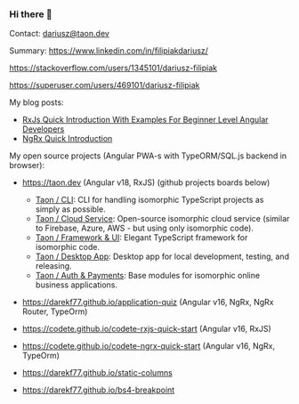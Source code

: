 ### Hi there 👋

Contact: dariusz@taon.dev 

Summary: https://www.linkedin.com/in/filipiakdariusz/

https://stackoverflow.com/users/1345101/dariusz-filipiak

https://superuser.com/users/469101/dariusz-filipiak

My blog posts:
- [RxJs Quick Introduction With Examples For Beginner Level Angular Developers](https://web.archive.org/web/20230329031539/https://codete.com/blog/rx-js-quick-introduction-with-examples-for-beginner-level-angular-developers)
- [NgRx Quick Introduction](https://web.archive.org/web/20230329031539/https://codete.com/blog/ngrx-quick-introduction)

My open source projects (Angular PWA-s with TypeORM/SQL.js backend in browser):
- https://taon.dev (Angular v18, RxJS) (github projects boards below)
  + [Taon / CLI](https://github.com/users/darekf77/projects/6): CLI for handling isomorphic TypeScript projects as simply as possible.
  + [Taon / Cloud Service](https://github.com/users/darekf77/projects/7): Open-source isomorphic cloud service (similar to Firebase, Azure, AWS - but using only isomorphic code).
  + [Taon / Framework & UI](https://github.com/users/darekf77/projects/4): Elegant TypeScript framework for isomorphic code.
  + [Taon / Desktop App](https://github.com/users/darekf77/projects/11): Desktop app for local development, testing, and releasing.
  + [Taon / Auth & Payments](https://github.com/users/darekf77/projects/14): Base modules for isomorphic online business applications.
  
- https://darekf77.github.io/application-quiz (Angular v16, NgRx, NgRx Router, TypeOrm)
- https://codete.github.io/codete-rxjs-quick-start  (Angular v16, RxJS)
- https://codete.github.io/codete-ngrx-quick-start (Angular v16, NgRx, TypeOrm)
- https://darekf77.github.io/static-columns
- https://darekf77.github.io/bs4-breakpoint

<!--
**darekf77/darekf77** is a ✨ _special_ ✨ repository because its `README.md` (this file) appears on your GitHub profile.



Here are some ideas to get you started:

- 🔭 I’m currently working on ...
- 🌱 I’m currently learning ...
- 👯 I’m looking to collaborate on ...
- 🤔 I’m looking for help with ...
- 💬 Ask me about ...
- 📫 How to reach me: ...
- 😄 Pronouns: ...
- ⚡ Fun fact: ...



<p align="center">
  <a href= "https://github.com/anuraghazra/github-readme-stats"><img src="https://github-readme-stats.vercel.app/api?username=darekf77&count_private=true&theme=tokyonight&include_all_commits=true&show_icons=true" /></a>
  
</p>
-->
